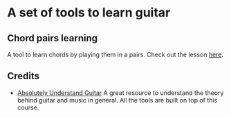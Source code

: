# A set of tools to learn guitar


## Chord pairs learning

A tool to learn chords by playing them in a pairs.
Check out the lesson [here](https://youtu.be/TCLdFIqCp7s?si=QAieH1fnJtr42jks).


## Credits

- [Absolutely Understand Guitar](https://absolutelyunderstandguitar.com/)
A great resource to understand the theory behind guitar and music in general. All the tools are built on top of this course.